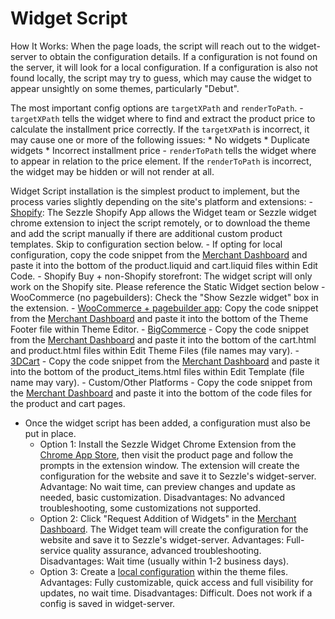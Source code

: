 # Widget Script

How It Works: When the page loads, the script will reach out to the widget-server to obtain the configuration details. If a configuration is not found on the server, it will look for a local configuration. If a configuration is also not found locally, the script may try to guess, which may cause the widget to appear unsightly on some themes, particularly "Debut".

The most important config options are `targetXPath` and `renderToPath`. 
    - `targetXPath` tells the widget where to find and extract the product price to calculate the installment price correctly. If the `targetXPath` is incorrect, it may cause one or more of the following issues:
        * No widgets
        * Duplicate widgets
        * Incorrect installment price
    - `renderToPath` tells the widget where to appear in relation to the price element. If the `renderToPath` is incorrect, the widget may be hidden or will not render at all.

Widget Script installation is the simplest product to implement, but the process varies slightly depending on the site's platform and extensions:
    - <a href="https://vimeo.com/399997792/7884c5984c" target="_blank">Shopify</a>: The Sezzle Shopify App allows the Widget team or Sezzle widget chrome extension to inject the script remotely, or to download the theme and add the script manually if there are additional custom product templates. Skip to configuration section below.
        - If opting for local configuration, copy the code snippet from the <a href="https://dashboard.sezzle.com/merchant/checklist" target="_blank">Merchant Dashboard</a> and paste it into the bottom of the product.liquid and cart.liquid files within Edit Code.
    - Shopify Buy + non-Shopify storefront: The widget script will only work on the Shopify site. Please reference the Static Widget section below
    - WooCommerce (no pagebuilders): Check the "Show Sezzle widget" box in the extension.
    - <a href="https://vimeo.com/399937363/4349d4c7e2" target="_blank">WooCommerce + pagebuilder app</a>: Copy the code snippet from the <a href="https://dashboard.sezzle.com/merchant/checklist" target="_blank">Merchant Dashboard</a> and paste it into the bottom of the Theme Footer file within Theme Editor.
    - <a href="https://vimeo.com/399935603/1b71ce2a45" target="_blank">BigCommerce</a> - Copy the code snippet from the <a href="https://dashboard.sezzle.com/merchant/checklist" target="_blank">Merchant Dashboard</a> and paste it into the bottom of the cart.html and product.html files within Edit Theme Files (file names may vary).
    - <a href="https://vimeo.com/399929679/aa0791f4d9" target="_blank">3DCart</a> - Copy the code snippet from the <a href="https://dashboard.sezzle.com/merchant/checklist" target="_blank">Merchant Dashboard</a> and paste it into the bottom of the product_items.html files within Edit Template (file name may vary).
    - Custom/Other Platforms - Copy the code snippet from the <a href="https://dashboard.sezzle.com/merchant/checklist" target="_blank">Merchant Dashboard</a> and paste it into the bottom of the code files for the product and cart pages.

 - Once the widget script has been added, a configuration must also be put in place.
    - Option 1: Install the Sezzle Widget Chrome Extension from the <a href="" target="_blank">Chrome App Store</a>, then visit the product page and follow the prompts in the extension window. The extension will create the configuration for the website and save it to Sezzle's widget-server.
        Advantage: No wait time, can preview changes and update as needed, basic customization.
        Disadvantages: No advanced troubleshooting, some customizations not supported.
    - Option 2: Click "Request Addition of Widgets" in the <a href="https://dashboard.sezzle.com/merchant/checklist" target="_blank">Merchant Dashboard</a>. The Widget team will create the configuration for the website and save it to Sezzle's widget-server. 
        Advantages: Full-service quality assurance, advanced troubleshooting.
        Disadvantages: Wait time (usually within 1-2 business days).
    - Option 3: Create a <a href="https://docs.sezzle.com/#sezzlejs" target="_blank">local configuration</a> within the theme files.
        Advantages: Fully customizable, quick access and full visibility for updates, no wait time.
        Disadvantages: Difficult. Does not work if a config is saved in widget-server.
